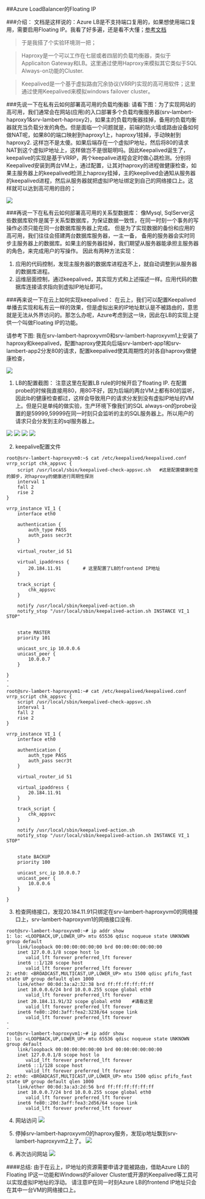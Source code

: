 ##Azure LoadBalancer的Floating IP

###介绍：
文档是这样说的：Azure LB是不支持端口复用的，如果想使用端口复用，需要启用Floating IP。我看了好多遍，还是看不大懂；[参考文档](https://docs.microsoft.com/en-us/azure/load-balancer/load-balancer-multivip-overview#rule-type-2-backend-port-reuse-by-using-floating-ip)
> 于是我搭了个实验环境测一把；

> Haproxy是一个可以工作在七层或者四层的负载均衡器，类似于Applicaiton Gateway和LB。这里通过使用Haproxy来模拟其它类似于SQL Always-on功能的Cluster.

> Keepalived是一个基于虚拟路由冗余协议(VRRP)实现的高可用软件；这里通过使用Keepalived来模拟windows failover cluster。

###先说一下在私有云如何部署高可用的负载均衡器:
请看下图：为了实现网站的高可用，我们通常会在网站(应用)的入口部署多个负载均衡服务器(srv-lambert-haproxy1&srv-lambert-haproxy2)，如果主的负载均衡器挂掉，备用的负载均衡器就充当负载分发的角色。但是面临一个问题就是，前端的防火墙或路由设备如何做NAT呢，如果80的端口映射到haproxy1上，haproxy1挂掉，手动映射到haproxy2. 这样岂不是太傻。如果后端存在一个虚拟IP地址，然后将80的请求NAT到这个虚拟IP地址上，这样做岂不是很聪明吗。因此Keepalived诞生了，keepalive的实现是基于VRRP，两个keepalive进程会定时做心跳检测。分别将Keepalived安装到两台VM上，通过配置，让其对haproxy的进程做健康检查，如果主服务器上的keepalived检测上haproxy挂掉，主的keeplived会通知从服务器的keepalived进程，然后从服务器就把虚拟IP地址绑定到自己的网络接口上。这样就可以达到高可用的目的；

![](https://raw.githubusercontent.com/Leejung168/azure/master/keepalive.png)


###再说一下在私有云如何部署高可用的关系型数据库：
像Mysql, SqlServer这些数据库软件是属于关系型数据库，为保证数据一致性，在同一时刻一个事务的写操作必须只能在同一台数据库服务器上完成。 但是为了实现数据的备份和应用的高可用，我们往往会搭建两台数据库服务器，一主一备， 备用的服务器会实时同步主服务器上的数据库。如果主的服务器挂掉，我们期望从服务器能承担主服务器的角色，来完成用户的写操作。 因此有两种方法实现：

1. 应用的代码控制，发现主服务器的数据库进程连不上，就自动调整到从服务器的数据库进程。
2. 运维层面控制，通过keepalived，其实现方式和上述描述一样。应用代码的数据库连接请求指向到虚拟IP地址即可。


###再来说一下在云上如何实现keepalived：
在云上，我们可以配置Keepalived单播去实现和私有云一样的效果，但是虚拟出来的IP地址默认是不被路由的，意思就是无法从外界访问的。那怎么办呢，Azure考虑到这一块，因此在LB的实现上提供一个叫做Floating IP的功能。

请参考下图:
我在srv-lambert-haproxyvm0和srv-lambert-haproxyvm1上安装了haproxy和keepalived，配置haproxy使其向后端srv-lambert-app1和srv-lambert-app2分发80的请求，配置keepalived使其周期性的对各自haproxy做健康检查，

![](https://raw.githubusercontent.com/Leejung168/azure/master/Azure-LB.png)

1. LB的配置截图： 注意这里在配置LB rule的时候开启了floating IP. 在配置probe的时候我直接用80，用80不好，因为后端的两台VM上都有80的监听，因此lb的健康检查都过，这样会导致用户的请求分发到没有虚拟IP地址的VM上。但是只是单纯的做实验，生产环境下像我们的SQL always-on的probe设置的是59999,59999在同一时刻只会监听的主的SQL服务器上。所以用户的请求只会分发到主的sql服务器上。

![](https://raw.githubusercontent.com/Leejung168/azure/master/lb-mainpage.png)
![](https://raw.githubusercontent.com/Leejung168/azure/master/lb-backend.png)
![](https://raw.githubusercontent.com/Leejung168/azure/master/lb-probe.png)
![](https://raw.githubusercontent.com/Leejung168/azure/master/lb-rule.png)

2. keepalive配置文件

```
root@srv-lambert-haproxyvm0:~$ cat /etc/keepalived/keepalived.conf
vrrp_script chk_appsvc {    
    script /usr/local/sbin/keepalived-check-appsvc.sh   #这是配置健康检查的脚步，对haproxy的健康进行周期性探测
    interval 1
    fall 2
    rise 2
}

vrrp_instance VI_1 {
    interface eth0

    authentication {
        auth_type PASS
        auth_pass secr3t
    }

    virtual_router_id 51

    virtual_ipaddress {
        20.184.11.91        # 这里配置了LB的frontend IP地址
    }

    track_script {
        chk_appsvc
    }

    notify /usr/local/sbin/keepalived-action.sh
    notify_stop "/usr/local/sbin/keepalived-action.sh INSTANCE VI_1 STOP"


    state MASTER
    priority 101

    unicast_src_ip 10.0.0.6
    unicast_peer {
        10.0.0.7
    }

}
-
-
root@srv-lambert-haproxyvm1:~# cat /etc/keepalived/keepalived.conf
vrrp_script chk_appsvc {
    script /usr/local/sbin/keepalived-check-appsvc.sh
    interval 1
    fall 2
    rise 2
}

vrrp_instance VI_1 {
    interface eth0

    authentication {
        auth_type PASS
        auth_pass secr3t
    }

    virtual_router_id 51

    virtual_ipaddress {
        20.184.11.91
    }

    track_script {
        chk_appsvc
    }

    notify /usr/local/sbin/keepalived-action.sh
    notify_stop "/usr/local/sbin/keepalived-action.sh INSTANCE VI_1 STOP"


    state BACKUP
    priority 100

    unicast_src_ip 10.0.0.7
    unicast_peer {
        10.0.0.6
    }

}
```

3. 检查网络接口，发现20.184.11.91只绑定在srv-lambert-haproxyvm0的网络接口上，srv-lambert-haproxyvm1的网络接口没有.


```
root@srv-lambert-haproxyvm0:~# ip addr show
1: lo: <LOOPBACK,UP,LOWER_UP> mtu 65536 qdisc noqueue state UNKNOWN group default
    link/loopback 00:00:00:00:00:00 brd 00:00:00:00:00:00
    inet 127.0.0.1/8 scope host lo
       valid_lft forever preferred_lft forever
    inet6 ::1/128 scope host
       valid_lft forever preferred_lft forever
2: eth0: <BROADCAST,MULTICAST,UP,LOWER_UP> mtu 1500 qdisc pfifo_fast state UP group default qlen 1000
    link/ether 00:0d:3a:a2:32:38 brd ff:ff:ff:ff:ff:ff
    inet 10.0.0.6/24 brd 10.0.0.255 scope global eth0
       valid_lft forever preferred_lft forever
    inet 20.184.11.91/32 scope global eth0    #请看这里
       valid_lft forever preferred_lft forever
    inet6 fe80::20d:3aff:fea2:3238/64 scope link
       valid_lft forever preferred_lft forever
-     
-
root@srv-lambert-haproxyvm1:~# ip addr show
1: lo: <LOOPBACK,UP,LOWER_UP> mtu 65536 qdisc noqueue state UNKNOWN group default
    link/loopback 00:00:00:00:00:00 brd 00:00:00:00:00:00
    inet 127.0.0.1/8 scope host lo
       valid_lft forever preferred_lft forever
    inet6 ::1/128 scope host
       valid_lft forever preferred_lft forever
2: eth0: <BROADCAST,MULTICAST,UP,LOWER_UP> mtu 1500 qdisc pfifo_fast state UP group default qlen 1000
    link/ether 00:0d:3a:a3:2d:56 brd ff:ff:ff:ff:ff:ff
    inet 10.0.0.7/24 brd 10.0.0.255 scope global eth0
       valid_lft forever preferred_lft forever
    inet6 fe80::20d:3aff:fea3:2d56/64 scope link
       valid_lft forever preferred_lft forever
```

4. 网站访问
![](https://raw.githubusercontent.com/Leejung168/azure/master/access_test1.png)

5. 停掉srv-lambert-haproxyvm0的haproxy服务，发现ip地址飘到srv-lambert-haproxyvm2上了。
![](https://raw.githubusercontent.com/Leejung168/azure/master/stop_haproxy_onvm1.png)

6. 再次访问网站
![](https://raw.githubusercontent.com/Leejung168/azure/master/access_test2.png)

####总结:
由于在云上，IP地址的资源需要申请才能被路由，借助Azure LB的Floating IP这一功能和Windows的Failover Cluster或开源的Keepalived等工具可以实现虚拟IP地址的浮动。 请注意IP在同一时刻Azure LB的frontend IP地址只会在其中一台VM的网络接口上。








